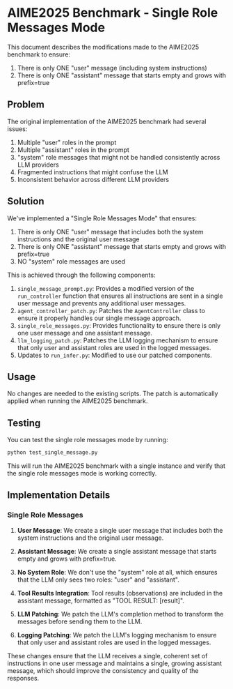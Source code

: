 # AIME2025 Benchmark - Single Role Messages Mode

This document describes the modifications made to the AIME2025 benchmark to ensure:
1. There is only ONE "user" message (including system instructions)
2. There is only ONE "assistant" message that starts empty and grows with prefix=true

## Problem

The original implementation of the AIME2025 benchmark had several issues:
1. Multiple "user" roles in the prompt
2. Multiple "assistant" roles in the prompt
3. "system" role messages that might not be handled consistently across LLM providers
4. Fragmented instructions that might confuse the LLM
5. Inconsistent behavior across different LLM providers

## Solution

We've implemented a "Single Role Messages Mode" that ensures:
1. There is only ONE "user" message that includes both the system instructions and the original user message
2. There is only ONE "assistant" message that starts empty and grows with prefix=true
3. NO "system" role messages are used

This is achieved through the following components:

1. `single_message_prompt.py`: Provides a modified version of the `run_controller` function that ensures all instructions are sent in a single user message and prevents any additional user messages.
2. `agent_controller_patch.py`: Patches the `AgentController` class to ensure it properly handles our single message approach.
3. `single_role_messages.py`: Provides functionality to ensure there is only one user message and one assistant message.
4. `llm_logging_patch.py`: Patches the LLM logging mechanism to ensure that only user and assistant roles are used in the logged messages.
5. Updates to `run_infer.py`: Modified to use our patched components.

## Usage

No changes are needed to the existing scripts. The patch is automatically applied when running the AIME2025 benchmark.

## Testing

You can test the single role messages mode by running:

```bash
python test_single_message.py
```

This will run the AIME2025 benchmark with a single instance and verify that the single role messages mode is working correctly.

## Implementation Details

### Single Role Messages

1. **User Message**: We create a single user message that includes both the system instructions and the original user message.

2. **Assistant Message**: We create a single assistant message that starts empty and grows with prefix=true.

3. **No System Role**: We don't use the "system" role at all, which ensures that the LLM only sees two roles: "user" and "assistant".

4. **Tool Results Integration**: Tool results (observations) are included in the assistant message, formatted as "TOOL RESULT: [result]".

5. **LLM Patching**: We patch the LLM's completion method to transform the messages before sending them to the LLM.

6. **Logging Patching**: We patch the LLM's logging mechanism to ensure that only user and assistant roles are used in the logged messages.

These changes ensure that the LLM receives a single, coherent set of instructions in one user message and maintains a single, growing assistant message, which should improve the consistency and quality of the responses.